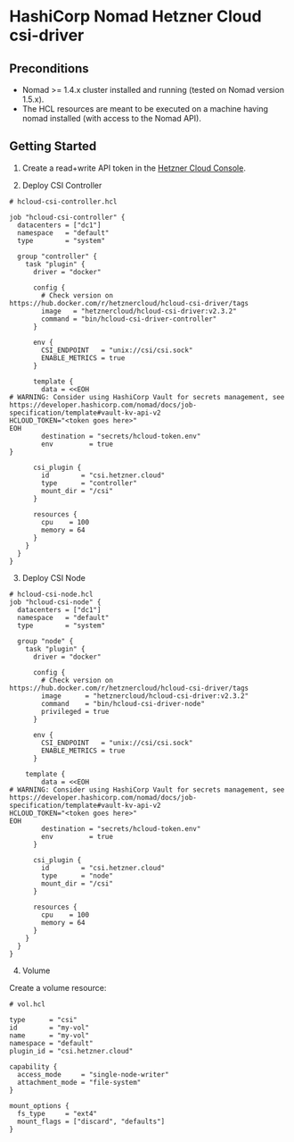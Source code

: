 # HashiCorp Nomad Hetzner Cloud csi-driver

## Preconditions

- Nomad >= 1.4.x cluster installed and running (tested on Nomad version 1.5.x).
- The HCL resources are meant to be executed on a machine having nomad installed (with access to the Nomad API).

## Getting Started

1. Create a read+write API token in the [Hetzner Cloud Console](https://console.hetzner.cloud/).

2. Deploy CSI Controller

```hcl
# hcloud-csi-controller.hcl

job "hcloud-csi-controller" {
  datacenters = ["dc1"]
  namespace   = "default"
  type        = "system"

  group "controller" {
    task "plugin" {
      driver = "docker"

      config {
        # Check version on https://hub.docker.com/r/hetznercloud/hcloud-csi-driver/tags
        image   = "hetznercloud/hcloud-csi-driver:v2.3.2"
        command = "bin/hcloud-csi-driver-controller"
      }

      env {
        CSI_ENDPOINT   = "unix://csi/csi.sock"
        ENABLE_METRICS = true
      }

      template {
        data = <<EOH
# WARNING: Consider using HashiCorp Vault for secrets management, see https://developer.hashicorp.com/nomad/docs/job-specification/template#vault-kv-api-v2
HCLOUD_TOKEN="<token goes here>"
EOH
        destination = "secrets/hcloud-token.env"
        env         = true
}

      csi_plugin {
        id        = "csi.hetzner.cloud"
        type      = "controller"
        mount_dir = "/csi"
      }

      resources {
        cpu    = 100
        memory = 64
      }
    }
  }
}
```

3. Deploy CSI Node

```hcl
# hcloud-csi-node.hcl
job "hcloud-csi-node" {
  datacenters = ["dc1"]
  namespace   = "default"
  type        = "system"

  group "node" {
    task "plugin" {
      driver = "docker"

      config {
        # Check version on https://hub.docker.com/r/hetznercloud/hcloud-csi-driver/tags
        image      = "hetznercloud/hcloud-csi-driver:v2.3.2"
        command    = "bin/hcloud-csi-driver-node"
        privileged = true
      }

      env {
        CSI_ENDPOINT   = "unix://csi/csi.sock"
        ENABLE_METRICS = true
      }

    template {
        data = <<EOH
# WARNING: Consider using HashiCorp Vault for secrets management, see https://developer.hashicorp.com/nomad/docs/job-specification/template#vault-kv-api-v2
HCLOUD_TOKEN="<token goes here>"
EOH
        destination = "secrets/hcloud-token.env"
        env         = true
      }

      csi_plugin {
        id        = "csi.hetzner.cloud"
        type      = "node"
        mount_dir = "/csi"
      }

      resources {
        cpu    = 100
        memory = 64
      }
    }
  }
}
```

4. Volume

Create a volume resource:

```
# vol.hcl

type      = "csi"
id        = "my-vol"
name      = "my-vol"
namespace = "default"
plugin_id = "csi.hetzner.cloud"

capability {
  access_mode     = "single-node-writer"
  attachment_mode = "file-system"
}

mount_options {
  fs_type     = "ext4"
  mount_flags = ["discard", "defaults"]
}
```
